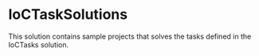 # IoCTaskSolutions

This solution contains sample projects that solves the tasks defined in the IoCTasks solution.